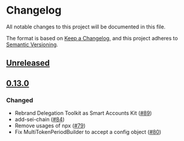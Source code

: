 # Changelog

All notable changes to this project will be documented in this file.

The format is based on [Keep a Changelog](https://keepachangelog.com/en/1.0.0/),
and this project adheres to [Semantic Versioning](https://semver.org/spec/v2.0.0.html).

## [Unreleased]

## [0.13.0]

### Changed

- Rebrand Delegation Toolkit as Smart Accounts Kit ([#89](https://github.com/metamask/smart-accounts-kit/pull/89))
- add-sei-chain ([#84](https://github.com/metamask/smart-accounts-kit/pull/84))
- Remove usages of npx ([#79](https://github.com/metamask/smart-accounts-kit/pull/79))
- Fix MultiTokenPeriodBuilder to accept a config object ([#80](https://github.com/metamask/smart-accounts-kit/pull/80))

[Unreleased]: https://github.com/metamask/smart-accounts-kit/compare/@metamask/delegation-deployments@0.13.0...HEAD
[0.13.0]: https://github.com/metamask/smart-accounts-kit/releases/tag/@metamask/delegation-deployments@0.13.0
